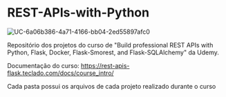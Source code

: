 # REST-APIs-with-Python
![UC-6a06b386-4a71-4166-bb04-2ed55897afc0](https://github.com/PedroPauloAguiar/REST-APIs-with-Python/assets/114187874/cd06b9cb-24e5-4379-b588-f903c5c0a91e)






Repositório dos projetos do curso de "Build professional REST APIs with Python, Flask, Docker, Flask-Smorest, and Flask-SQLAlchemy" da Udemy.

Documentação do curso: https://rest-apis-flask.teclado.com/docs/course_intro/ 

Cada pasta possui os arquivos de cada projeto realizado durante o curso
